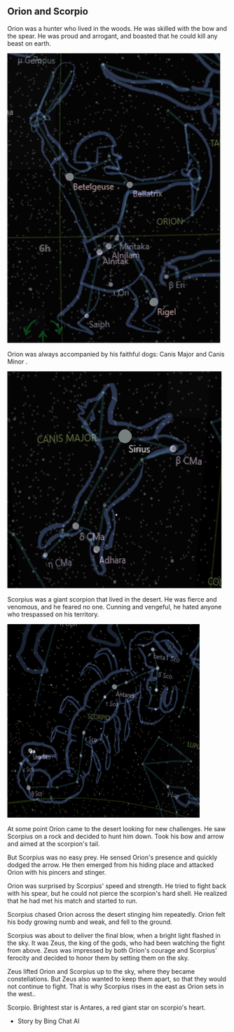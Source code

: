 ## Orion and Scorpio

Orion was a hunter who lived in the woods. He was skilled with the bow and the spear. He was proud and arrogant, and boasted that he could kill any beast on earth.

![Orion](Orion.png)

Orion was always accompanied by his faithful dogs: Canis Major and Canis Minor .

![Canis Major](CanisMajor.png)

Scorpius was a giant scorpion that lived in the desert. He was fierce and venomous, and he feared no one. Cunning and vengeful, he hated anyone who trespassed on his territory.

![Scorpio](Scorpio.png)

At some point Orion came to the desert looking for new challenges. He saw Scorpius on a rock and decided to hunt him down. Took his bow and arrow and aimed at the scorpion's tail.

But Scorpius was no easy prey. He sensed Orion's presence and quickly dodged the arrow. He then emerged from his hiding place and attacked Orion with his pincers and stinger.

Orion was surprised by Scorpius' speed and strength. He tried to fight back with his spear, but he could not pierce the scorpion's hard shell. He realized that he had met his match and started to run.

Scorpius chased Orion across the desert stinging him repeatedly. Orion felt his body growing numb and weak, and fell to the ground.

Scorpius was about to deliver the final blow, when a bright light flashed in the sky. It was Zeus, the king of the gods, who had been watching the fight from above. Zeus was impressed by both Orion's courage and Scorpius' ferocity and decided to honor them by setting them on the sky.

Zeus lifted Orion and Scorpius up to the sky, where they became constellations. But Zeus also wanted to keep them apart, so that they would not continue to fight. That is why Scorpius rises in the east as Orion sets in the west..

Scorpio. Brightest star is Antares, a red giant star on scorpio's heart.

* Story by Bing Chat AI


